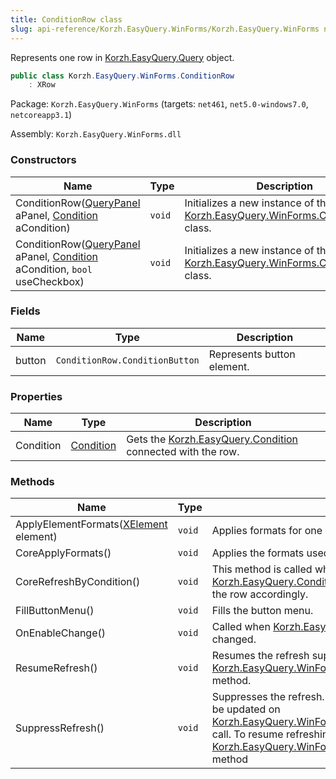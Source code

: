 ```yaml
---
title: ConditionRow class
slug: api-reference/Korzh.EasyQuery.WinForms/Korzh.EasyQuery.WinForms namespace/conditionrow-class
---
```



Represents one row in [Korzh.EasyQuery.Query](/api-reference/korzh-easyquery/korzh-easyquery-namespace/query-class) object.
```csharp
public class Korzh.EasyQuery.WinForms.ConditionRow
    : XRow

```
Package: `Korzh.EasyQuery.WinForms` (targets: `net461`, `net5.0-windows7.0`, `netcoreapp3.1`)

Assembly: `Korzh.EasyQuery.WinForms.dll`

### Constructors

| Name | Type | Description | 
| --- | --- | --- | 
| ConditionRow([QueryPanel](/api-reference/korzh-easyquery-winforms/korzh-easyquery-winforms-namespace/querypanel-class) aPanel, [Condition](/api-reference/korzh-easyquery/korzh-easyquery-namespace/condition-class) aCondition) | `void` | Initializes a new instance of the [Korzh.EasyQuery.WinForms.ConditionRow](/api-reference/korzh-easyquery-winforms/korzh-easyquery-winforms-namespace/conditionrow-class) class. | 
| ConditionRow([QueryPanel](/api-reference/korzh-easyquery-winforms/korzh-easyquery-winforms-namespace/querypanel-class) aPanel, [Condition](/api-reference/korzh-easyquery/korzh-easyquery-namespace/condition-class) aCondition, `bool` useCheckbox) | `void` | Initializes a new instance of the [Korzh.EasyQuery.WinForms.ConditionRow](/api-reference/korzh-easyquery-winforms/korzh-easyquery-winforms-namespace/conditionrow-class) class. | 


### Fields

| Name | Type | Description | 
| --- | --- | --- | 
| button | `ConditionRow.ConditionButton` | Represents button element. | 


### Properties

| Name | Type | Description | 
| --- | --- | --- | 
| Condition | [Condition](/api-reference/korzh-easyquery/korzh-easyquery-namespace/condition-class) | Gets the [Korzh.EasyQuery.Condition](/api-reference/korzh-easyquery/korzh-easyquery-namespace/condition-class) connected with the row. | 


### Methods

| Name | Type | Description | 
| --- | --- | --- | 
| ApplyElementFormats([XElement](/api-reference/korzh-easyquery-winforms/korzh-easyquery-winforms-namespace/xelement-class) element) | `void` | Applies formats for one element. | 
| CoreApplyFormats() | `void` | Applies the formats used in parent object. | 
| CoreRefreshByCondition() | `void` | This method is called when connected [Korzh.EasyQuery.Condition](/api-reference/korzh-easyquery/korzh-easyquery-namespace/condition-class) is changed  and we need to refresh the row accordingly. | 
| FillButtonMenu() | `void` | Fills the button menu. | 
| OnEnableChange() | `void` | Called when [Korzh.EasyQuery.Condition.IsEnabled](/api-reference/korzh-easyquery/korzh-easyquery-namespace/condition-class) property is changed. | 
| ResumeRefresh() | `void` | Resumes the refresh suppressed by [Korzh.EasyQuery.WinForms.ConditionRow.SuppressRefresh](/api-reference/korzh-easyquery-winforms/korzh-easyquery-winforms-namespace/conditionrow-class) method. | 
| SuppressRefresh() | `void` | Suppresses the refresh. After this method call the row will not be updated on [Korzh.EasyQuery.WinForms.ConditionRow.RefreshByCondition](/api-reference/korzh-easyquery-winforms/korzh-easyquery-winforms-namespace/conditionrow-class) call.  To resume refreshing back call [Korzh.EasyQuery.WinForms.ConditionRow.ResumeRefresh](/api-reference/korzh-easyquery-winforms/korzh-easyquery-winforms-namespace/conditionrow-class) method |
